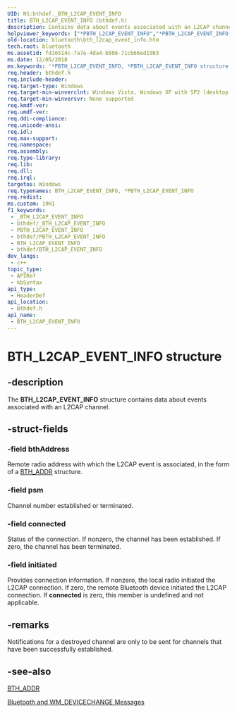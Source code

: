 ```yaml
---
UID: NS:bthdef._BTH_L2CAP_EVENT_INFO
title: BTH_L2CAP_EVENT_INFO (bthdef.h)
description: Contains data about events associated with an L2CAP channel.
helpviewer_keywords: ["*PBTH_L2CAP_EVENT_INFO","*PBTH_L2CAP_EVENT_INFO structure [Bluetooth]","BTH_L2CAP_EVENT_INFO","BTH_L2CAP_EVENT_INFO structure [Bluetooth]","bluetooth.bth_l2cap_event_info","bthdef/*PBTH_L2CAP_EVENT_INFO","bthdef/BTH_L2CAP_EVENT_INFO"]
old-location: bluetooth\bth_l2cap_event_info.htm
tech.root: bluetooth
ms.assetid: fd16514c-7a7e-4da4-b506-71cb66ed1983
ms.date: 12/05/2018
ms.keywords: '*PBTH_L2CAP_EVENT_INFO, *PBTH_L2CAP_EVENT_INFO structure [Bluetooth], BTH_L2CAP_EVENT_INFO, BTH_L2CAP_EVENT_INFO structure [Bluetooth], bluetooth.bth_l2cap_event_info, bthdef/*PBTH_L2CAP_EVENT_INFO, bthdef/BTH_L2CAP_EVENT_INFO'
req.header: bthdef.h
req.include-header: 
req.target-type: Windows
req.target-min-winverclnt: Windows Vista, Windows XP with SP2 [desktop apps only]
req.target-min-winversvr: None supported
req.kmdf-ver: 
req.umdf-ver: 
req.ddi-compliance: 
req.unicode-ansi: 
req.idl: 
req.max-support: 
req.namespace: 
req.assembly: 
req.type-library: 
req.lib: 
req.dll: 
req.irql: 
targetos: Windows
req.typenames: BTH_L2CAP_EVENT_INFO, *PBTH_L2CAP_EVENT_INFO
req.redist: 
ms.custom: 19H1
f1_keywords:
 - _BTH_L2CAP_EVENT_INFO
 - bthdef/_BTH_L2CAP_EVENT_INFO
 - PBTH_L2CAP_EVENT_INFO
 - bthdef/PBTH_L2CAP_EVENT_INFO
 - BTH_L2CAP_EVENT_INFO
 - bthdef/BTH_L2CAP_EVENT_INFO
dev_langs:
 - c++
topic_type:
 - APIRef
 - kbSyntax
api_type:
 - HeaderDef
api_location:
 - Bthdef.h
api_name:
 - BTH_L2CAP_EVENT_INFO
---
```


# BTH_L2CAP_EVENT_INFO structure


## -description

The <b>BTH_L2CAP_EVENT_INFO</b> structure contains data about events associated with an L2CAP channel.

## -struct-fields

### -field bthAddress

Remote radio address with which the L2CAP event is associated, in the form of a <a href="https://docs.microsoft.com/windows/desktop/api/bluetoothapis/nf-bluetoothapis-bluetoothauthenticatemultipledevices">BTH_ADDR</a> structure.

### -field psm

Channel number established or terminated.

### -field connected

Status of the connection. If nonzero, the channel has been established. If zero, the channel has been terminated.

### -field initiated

Provides connection information. If nonzero, the local radio initiated the L2CAP connection.  If zero,  the remote Bluetooth device initiated the L2CAP connection.  If <b>connected</b> is zero,  this member is undefined and  not applicable.

## -remarks

Notifications for a destroyed channel are only to be sent for channels that have been successfully established.

## -see-also

<a href="https://docs.microsoft.com/windows/desktop/api/bluetoothapis/nf-bluetoothapis-bluetoothauthenticatemultipledevices">BTH_ADDR</a>



<a href="https://docs.microsoft.com/windows/desktop/api/bluetoothapis/nf-bluetoothapis-bluetoothenablediscovery">Bluetooth and WM_DEVICECHANGE
			 Messages</a>

